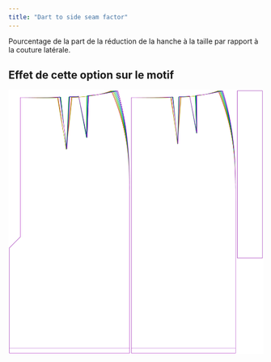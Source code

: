 ```yaml
---
title: "Dart to side seam factor"
---
```


Pourcentage de la part de la réduction de la hanche à la taille par rapport à la couture latérale.

## Effet de cette option sur le motif

![Cette image montre l'effet de cette option en superposant plusieurs variantes qui ont une valeur différente pour cette option](penelope_darttosideseamfactor_sample.svg "Effet de cette option sur le modèle")
